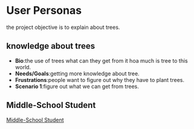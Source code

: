 # User Personas

the project objective is to explain about trees.

## knowledge about trees

- **Bio**:the use of trees what can they get from it hoa much is tree to this
  world.
- **Needs/Goals**:getting more knowledge about tree.
- **Frustrations**:people want to figure out why they have to plant trees.
- **Scenario 1**:figure out what we can get from trees.

## Middle-School Student

[Middle-School Student](https://www.semrush.com/persona/share/M4pKsPJ074aa2P--nmTRP3-Xg5Z-dTvDGzSQUy8FlcI/)
